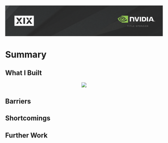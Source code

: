 <p align="center">
<img src="https://github.com/squigglydonut/portfolio/blob/master/NVIDIA-Machine-Learning-Hackathon/imgs/banner.png"></p>
<h1>Summary</h1>
<p></p>

<h2>What I Built</h2>
<p align="center">
<img src="https://github.com/squigglydonut/portfolio/blob/master/NVIDIA-Machine-Learning-Hackathon/imgs/stevesjobs.gif"></p>
<p></p>

<h2>Barriers</h2>
<p></p>

<h2>Shortcomings</h2>
<p></p>

<h2>Further Work</h2>
<p></p>


